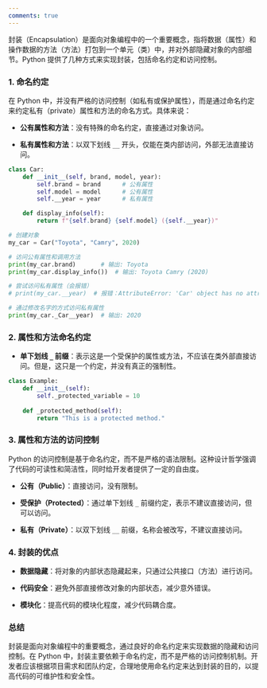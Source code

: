```yaml
---
comments: true
---
```


封装（Encapsulation）是面向对象编程中的一个重要概念，指将数据（属性）和操作数据的方法（方法）打包到一个单元（类）中，并对外部隐藏对象的内部细节。Python 提供了几种方式来实现封装，包括命名约定和访问控制。

### 1. 命名约定

在 Python 中，并没有严格的访问控制（如私有或保护属性），而是通过命名约定来约定私有（private）属性和方法的命名方式。具体来说：

- **公有属性和方法**：没有特殊的命名约定，直接通过对象访问。
  
- **私有属性和方法**：以双下划线 `__` 开头，仅能在类内部访问，外部无法直接访问。

```python
class Car:
    def __init__(self, brand, model, year):
        self.brand = brand      # 公有属性
        self.model = model      # 公有属性
        self.__year = year      # 私有属性

    def display_info(self):
        return f"{self.brand} {self.model} ({self.__year})"

# 创建对象
my_car = Car("Toyota", "Camry", 2020)

# 访问公有属性和调用方法
print(my_car.brand)       # 输出: Toyota
print(my_car.display_info())  # 输出: Toyota Camry (2020)

# 尝试访问私有属性（会报错）
# print(my_car.__year)  # 报错：AttributeError: 'Car' object has no attribute '__year'

# 通过修改名字的方式访问私有属性
print(my_car._Car__year)  # 输出: 2020
```

### 2. 属性和方法命名约定

- **单下划线 `_` 前缀**：表示这是一个受保护的属性或方法，不应该在类外部直接访问。但是，这只是一个约定，并没有真正的强制性。

```python
class Example:
    def __init__(self):
        self._protected_variable = 10
    
    def _protected_method(self):
        return "This is a protected method."
```

### 3. 属性和方法的访问控制

Python 的访问控制是基于命名约定，而不是严格的语法限制。这种设计哲学强调了代码的可读性和简洁性，同时给开发者提供了一定的自由度。

- **公有（Public）**：直接访问，没有限制。
  
- **受保护（Protected）**：通过单下划线 `_` 前缀约定，表示不建议直接访问，但可以访问。
  
- **私有（Private）**：以双下划线 `__` 前缀，名称会被改写，不建议直接访问。

### 4. 封装的优点

- **数据隐藏**：将对象的内部状态隐藏起来，只通过公共接口（方法）进行访问。
  
- **代码安全**：避免外部直接修改对象的内部状态，减少意外错误。

- **模块化**：提高代码的模块化程度，减少代码耦合度。

### 总结

封装是面向对象编程中的重要概念，通过良好的命名约定来实现数据的隐藏和访问控制。在 Python 中，封装主要依赖于命名约定，而不是严格的访问控制机制。开发者应该根据项目需求和团队约定，合理地使用命名约定来达到封装的目的，以提高代码的可维护性和安全性。